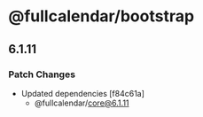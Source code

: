 # @fullcalendar/bootstrap

## 6.1.11

### Patch Changes

- Updated dependencies [f84c61a]
  - @fullcalendar/core@6.1.11
